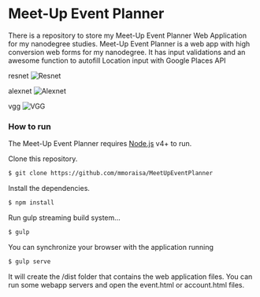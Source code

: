 # Meet-Up Event Planner

There is a repository to store my Meet-Up Event Planner Web Application for my nanodegree studies. Meet-Up Event Planner is a web app with high conversion web forms for my nanodegree. It has input validations and an awesome function to autofill Location input with Google Places API

resnet
![Resnet](https://s3.amazonaws.com/in3d-site/portfolio/pre-trained-image-classifier-dog-breed/resnet.jpeg "Resnet")

alexnet
![Alexnet](https://s3.amazonaws.com/in3d-site/portfolio/pre-trained-image-classifier-dog-breed/alexnet.jpeg "Alexnet")

vgg
![VGG](https://s3.amazonaws.com/in3d-site/portfolio/pre-trained-image-classifier-dog-breed/vgg.jpeg "VGG")

### How to run

The Meet-Up Event Planner requires [Node.js](https://nodejs.org/) v4+ to run.

Clone this repository.

```sh
$ git clone https://github.com/mmoraisa/MeetUpEventPlanner
```

Install the dependencies.

```sh
$ npm install
```

Run gulp streaming build system...

```sh
$ gulp
```

You can synchronize your browser with the application running
```sh
$ gulp serve
```

It will create the /dist folder that contains the web application files. You can run some webapp servers and open the event.html or account.html files.
